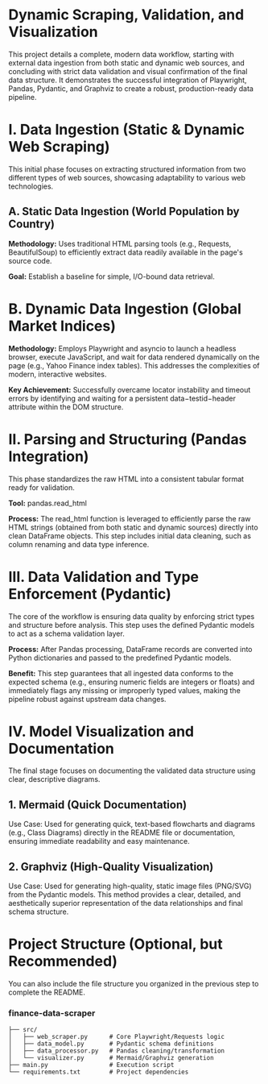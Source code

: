 # Dynamic Scraping, Validation, and Visualization

This project details a complete, modern data workflow, starting with external data ingestion from both static and dynamic web sources, and concluding with strict data validation and visual confirmation of the final data structure. It demonstrates the successful integration of Playwright, Pandas, Pydantic, and Graphviz to create a robust, production-ready data pipeline.

# I. Data Ingestion (Static & Dynamic Web Scraping)
This initial phase focuses on extracting structured information from two different types of web sources, showcasing adaptability to various web technologies.

## A. Static Data Ingestion (World Population by Country)
**Methodology:** Uses traditional HTML parsing tools (e.g., Requests, BeautifulSoup) to efficiently extract data readily available in the page's source code.

**Goal:** Establish a baseline for simple, I/O-bound data retrieval.

# B. Dynamic Data Ingestion (Global Market Indices)
**Methodology:** Employs Playwright and asyncio to launch a headless browser, execute JavaScript, and wait for data rendered dynamically on the page (e.g., Yahoo Finance index tables). This addresses the complexities of modern, interactive websites.

**Key Achievement:** Successfully overcame locator instability and timeout errors by identifying and waiting for a persistent data−testid−header attribute within the DOM structure.

# II. Parsing and Structuring (Pandas Integration)
This phase standardizes the raw HTML into a consistent tabular format ready for validation.

**Tool:** pandas.read_html

**Process:** The read_html function is leveraged to efficiently parse the raw HTML strings (obtained from both static and dynamic sources) directly into clean DataFrame objects. This step includes initial data cleaning, such as column renaming and data type inference.

# III. Data Validation and Type Enforcement (Pydantic)
The core of the workflow is ensuring data quality by enforcing strict types and structure before analysis. This step uses the defined Pydantic models to act as a schema validation layer.

**Process:** After Pandas processing, DataFrame records are converted into Python dictionaries and passed to the predefined Pydantic models.

**Benefit:** This step guarantees that all ingested data conforms to the expected schema (e.g., ensuring numeric fields are integers or floats) and immediately flags any missing or improperly typed values, making the pipeline robust against upstream data changes.

# IV. Model Visualization and Documentation
The final stage focuses on documenting the validated data structure using clear, descriptive diagrams.

## 1. Mermaid (Quick Documentation)
Use Case: Used for generating quick, text-based flowcharts and diagrams (e.g., Class Diagrams) directly in the README file or documentation, ensuring immediate readability and easy maintenance.

## 2. Graphviz (High-Quality Visualization)
Use Case: Used for generating high-quality, static image files (PNG/SVG) from the Pydantic models. This method provides a clear, detailed, and aesthetically superior representation of the data relationships and final schema structure.

# Project Structure (Optional, but Recommended)
You can also include the file structure you organized in the previous step to complete the README.

### finance-data-scraper
```
├── src/
│   ├── web_scraper.py      # Core Playwright/Requests logic
│   ├── data_model.py       # Pydantic schema definitions
│   ├── data_processor.py   # Pandas cleaning/transformation
│   └── visualizer.py       # Mermaid/Graphviz generation
├── main.py                 # Execution script
└── requirements.txt        # Project dependencies
```